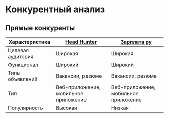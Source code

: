 # Конкурентный анализ

## Прямые конкуренты

| Характеристика    | [Head Hunter](https://hh.ru)         | [Зарплата ру](https://www.zarplata.ru) |
|-------------------|--------------------------------------|----------------------------------------|
| Целевая аудитория | Широкая                              | Широкая                                |
| Функционал        | Широкий                              | Широкий                                |
| Типы объявлений   | Вакансии, резюме                     | Вакансии, резюме                       |
| Тип               | Веб-приложение, мобильное приложение | Веб-приложение, мобильное приложение   |
| Популярность      | Высокая                              | Низкая                                 |
